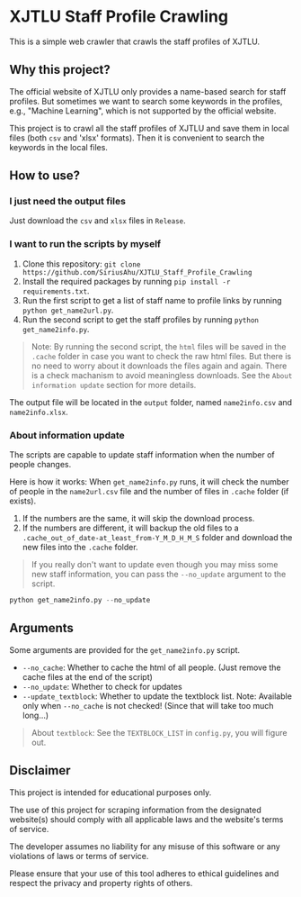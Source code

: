 # XJTLU Staff Profile Crawling
This is a simple web crawler that crawls the staff profiles of XJTLU.

## Why this project?
The official website of XJTLU only provides a name-based search for staff profiles. But sometimes we want to search some keywords in the profiles, e.g., "Machine Learning", which is not supported by the official website. 

This project is to crawl all the staff profiles of XJTLU and save them in local files (both `csv` and 'xlsx' formats). Then it is convenient to search the keywords in the local files.

## How to use?
### I just need the output files
Just download the `csv` and `xlsx` files in `Release`.

### I want to run the scripts by myself
1. Clone this repository: `git clone https://github.com/SiriusAhu/XJTLU_Staff_Profile_Crawling`
2. Install the required packages by running `pip install -r requirements.txt`.
3. Run the first script to get a list of staff name to profile links by running `python get_name2url.py`.
4. Run the second script to get the staff profiles by running `python get_name2info.py`.
> Note: By running the second script, the `html` files will be saved in the `.cache` folder in case you want to check the raw html files. 
> But there is no need to worry about it downloads the files again and again.
> There is a check machanism to avoid meaningless downloads.
> See the `About information update` section for more details.

The output file will be located in the `output` folder, named `name2info.csv` and `name2info.xlsx`.

### About information update
The scripts are capable to update staff information when the number of people changes.

Here is how it works:
When `get_name2info.py` runs, it will check the number of people in the `name2url.csv` file and the number of files in `.cache` folder (if exists).
1. If the numbers are the same, it will skip the download process.
2. If the numbers are different, it will backup the old files to a `.cache_out_of_date-at_least_from-Y_M_D_H_M_S` folder and download the new files into the `.cache` folder.

> If you really don't want to update even though you may miss some new staff information, you can pass the `--no_update` argument to the script.
```python
python get_name2info.py --no_update
```

## Arguments
Some arguments are provided for the `get_name2info.py` script.
- `--no_cache`: Whether to cache the html of all people. (Just remove the cache files at the end of the script)
- `--no_update`: Whether to check for updates
- `--update_textblock`: Whether to update the textblock list. Note: Available only when `--no_cache` is not checked! (Since that will take too much long...)

> About `textblock`: See the `TEXTBLOCK_LIST` in `config.py`, you will figure out.

## Disclaimer
This project is intended for educational purposes only.

The use of this project for scraping information from the designated website(s) should comply with all applicable laws and the website's terms of service.

The developer assumes no liability for any misuse of this software or any violations of laws or terms of service.

Please ensure that your use of this tool adheres to ethical guidelines and respect the privacy and property rights of others.